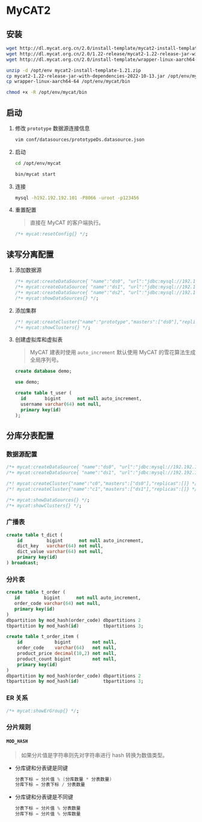 # MyCAT2

## 安装

```bash
wget http://dl.mycat.org.cn/2.0/install-template/mycat2-install-template-1.21.zip
wget http://dl.mycat.org.cn/2.0/1.22-release/mycat2-1.22-release-jar-with-dependencies-2022-10-13.jar
wget http://dl.mycat.org.cn/2.0/install-template/wrapper-linux-aarch64-64

unzip -d /opt/env mycat2-install-template-1.21.zip
cp mycat2-1.22-release-jar-with-dependencies-2022-10-13.jar /opt/env/mycat/lib
cp wrapper-linux-aarch64-64 /opt/env/mycat/bin

chmod +x -R /opt/env/mycat/bin
```

## 启动

1. 修改 `prototype` 数据源连接信息

   ```bash
   vim conf/datasources/prototypeDs.datasource.json
   ```

2. 启动

   ```bash
   cd /opt/env/mycat

   bin/mycat start
   ```

3. 连接

   ```bash
   mysql -h192.192.192.101 -P8066 -uroot -p123456
   ```

4. 重置配置

   > 直接在 MyCAT 的客户端执行。

   ```sql
   /*+ mycat:resetConfig{} */;
   ```

## 读写分离配置

1. 添加数据源

   ```sql
   /*+ mycat:createDataSource{ "name":"ds0", "url":"jdbc:mysql://192.192.192.101:3306/demo", "user":"root", "password":"root" } */;
   /*+ mycat:createDataSource{ "name":"ds1", "url":"jdbc:mysql://192.192.192.101:3307/demo", "user":"root", "password":"root" } */;
   /*+ mycat:createDataSource{ "name":"ds2", "url":"jdbc:mysql://192.192.192.101:3308/demo", "user":"root", "password":"root" } */;
   /*+ mycat:showDataSources{} */;
   ```

2. 添加集群

   ```sql
   /*! mycat:createCluster{"name":"prototype","masters":["ds0"],"replicas":["ds1", "ds2"]} */;
   /*+ mycat:showClusters{} */;
   ```

3. 创建虚拟库和虚拟表

   > MyCAT 建表时使用 `auto_increment` 默认使用 MyCAT 的雪花算法生成全局序列号。

   ```sql
   create database demo;

   use demo;

   create table t_user (
     id       bigint      not null auto_increment,
     username varchar(64) not null,
     primary key(id)
   );
   ```

## 分库分表配置

### 数据源配置

```sql
/*+ mycat:createDataSource{ "name":"ds0", "url":"jdbc:mysql://192.192.192.101:3306", "user":"root", "password":"root" } */;
/*+ mycat:createDataSource{ "name":"ds1", "url":"jdbc:mysql://192.192.192.101:3307", "user":"root", "password":"root" } */;

/*! mycat:createCluster{"name":"c0","masters":["ds0"],"replicas":[]} */;
/*! mycat:createCluster{"name":"c1","masters":["ds1"],"replicas":[]} */;

/*+ mycat:showDataSources{} */;
/*+ mycat:showClusters{} */;
```

### 广播表

```sql
create table t_dict (
    id         bigint      not null auto_increment,
    dict_key   varchar(64) not null,
    dict_value varchar(64) not null,
    primary key(id)
) broadcast;
```

### 分片表

```sql
create table t_order (
   id         bigint      not null auto_increment,
   order_code varchar(64) not null,
   primary key(id)
)
dbpartition by mod_hash(order_code) dbpartitions 2
tbpartition by mod_hash(id)         tbpartitions 3;
```

```sql
create table t_order_item (
    id            bigint        not null,
    order_code    varchar(64)   not null,
    product_price decimal(10,2) not null,
    product_count bigint        not null,
    primary key(id)
)
dbpartition by mod_hash(order_code) dbpartitions 2
tbpartition by mod_hash(id)         tbpartitions 3;
```

### ER 关系

```sql
/*+ mycat:showErGroup{} */;
```

### 分片规则

#### `MOD_HASH`

> 如果分片值是字符串则先对字符串进行 hash 转换为数值类型。

- 分库键和分表键是同键

  ```java
  分表下标 = 分片值 % (分库数量 * 分表数量)
  分库下标 = 分表下标 / 分表数量
  ```

- 分库键和分表键是不同键

  ```java
  分表下标 = 分片值 % 分表数量
  分库下标 = 分片值 % 分库数量
  ```
